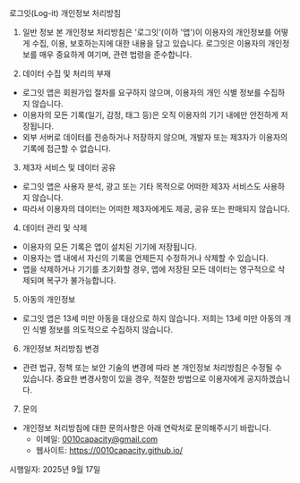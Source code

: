 로그잇(Log-it) 개인정보 처리방침

1. 일반 정보
본 개인정보 처리방침은 '로그잇'(이하 '앱')이 이용자의 개인정보를 어떻게 수집, 이용, 보호하는지에 대한 내용을 담고 있습니다. 로그잇은 이용자의 개인정보를 매우 중요하게 여기며, 관련 법령을 준수합니다.

2. 데이터 수집 및 처리의 부재
- 로그잇 앱은 회원가입 절차를 요구하지 않으며, 이용자의 개인 식별 정보를 수집하지 않습니다.
- 이용자의 모든 기록(일기, 감정, 태그 등)은 오직 이용자의 기기 내에만 안전하게 저장됩니다.
- 외부 서버로 데이터를 전송하거나 저장하지 않으며, 개발자 또는 제3자가 이용자의 기록에 접근할 수 없습니다.

3. 제3자 서비스 및 데이터 공유
- 로그잇 앱은 사용자 분석, 광고 또는 기타 목적으로 어떠한 제3자 서비스도 사용하지 않습니다.
- 따라서 이용자의 데이터는 어떠한 제3자에게도 제공, 공유 또는 판매되지 않습니다.

4. 데이터 관리 및 삭제
- 이용자의 모든 기록은 앱이 설치된 기기에 저장됩니다.
- 이용자는 앱 내에서 자신의 기록을 언제든지 수정하거나 삭제할 수 있습니다.
- 앱을 삭제하거나 기기를 초기화할 경우, 앱에 저장된 모든 데이터는 영구적으로 삭제되며 복구가 불가능합니다.

5. 아동의 개인정보
- 로그잇 앱은 13세 미만 아동을 대상으로 하지 않습니다. 저희는 13세 미만 아동의 개인 식별 정보를 의도적으로 수집하지 않습니다.

6. 개인정보 처리방침 변경
- 관련 법규, 정책 또는 보안 기술의 변경에 따라 본 개인정보 처리방침은 수정될 수 있습니다. 중요한 변경사항이 있을 경우, 적절한 방법으로 이용자에게 공지하겠습니다.

7. 문의
- 개인정보 처리방침에 대한 문의사항은 아래 연락처로 문의해주시기 바랍니다.
  - 이메일: 0010capacity@gmail.com
  - 웹사이트: https://0010capacity.github.io/

시행일자: 2025년 9월 17일